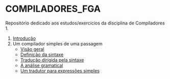 # COMPILADORES_FGA

Repositório dedicado aos estudos/exercícios da disciplina de Compiladores 1.

1. <a href="https://github.com/owhenrique/COMPILADORES_studies/tree/main/aula_1">Introdução</a>
2. Um compilador simples de uma passagem
    * <a href="https://github.com/owhenrique/COMPILADORES_studies/tree/main/aula_2-1">Visão geral</a>
    * <a href="https://github.com/owhenrique/COMPILADORES_studies/tree/main/aula_2-2">Definição da sintaxe</a>
    * <a href="https://github.com/owhenrique/COMPILADORES_studies/tree/main/aula_2-3">Tradução dirigida pela sintaxe</a>
    * <a href="https://github.com/owhenrique/COMPILADORES_studies/tree/main/aula_2-4">A análise gramatical</a>
    * <a href="https://github.com/owhenrique/COMPILADORES_studies/tree/main/aula_2-5">Um tradutor para expressões simples</a>